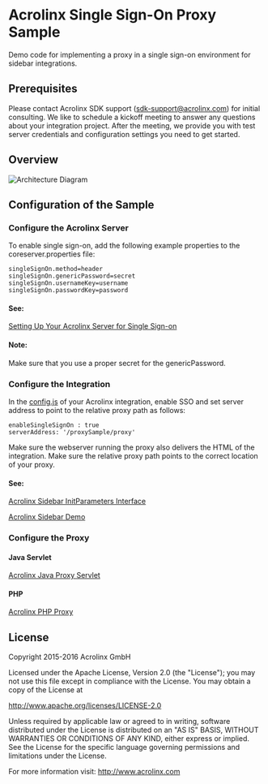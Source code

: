 # Acrolinx Single Sign-On Proxy Sample

Demo code for implementing a proxy in a single sign-on environment for sidebar integrations.

## Prerequisites

Please contact Acrolinx SDK support (sdk-support@acrolinx.com) for initial consulting. 
We like to schedule a kickoff meeting to answer any questions about your integration project. 
After the meeting, we provide you with test server credentials and configuration settings you need to get started.

## Overview

![Architecture Diagram](https://writers.acrolinx.com/images/sidebarArchitectureDiagram14.3.1.png)

## Configuration of the Sample

### Configure the Acrolinx Server

To enable single sign-on, add the following example properties to the coreserver.properties file:

```
singleSignOn.method=header
singleSignOn.genericPassword=secret
singleSignOn.usernameKey=username
singleSignOn.passwordKey=password
```

#### See:

[Setting Up Your Acrolinx Server for Single Sign-on](https://support.acrolinx.com/hc/en-us/articles/207827495)

#### Note:

Make sure that you use a proper secret for the genericPassword.

### Configure the Integration

In the [config.js](https://github.com/acrolinx/acrolinx-sidebar-demo/blob/master/samples/config.js) of your Acrolinx integration, enable SSO and set server address to point to the relative proxy path as follows:

``` 
enableSingleSignOn : true
serverAddress: '/proxySample/proxy'
```

Make sure the webserver running the proxy also delivers the HTML of the integration.
Make sure the relative proxy path points to the correct location of your proxy.

#### See:

[Acrolinx Sidebar InitParameters Interface](https://cdn.rawgit.com/acrolinx/acrolinx-sidebar-demo/master/doc/pluginDoc/interfaces/_plugin_interfaces_.initparameters.html#enablesinglesignon)

[Acrolinx Sidebar Demo](https://github.com/acrolinx/acrolinx-sidebar-demo)

### Configure the Proxy

#### Java Servlet

[Acrolinx Java Proxy Servlet](java/servlet/README.md)

#### PHP

[Acrolinx PHP Proxy](php/README.md)

## License

Copyright 2015-2016 Acrolinx GmbH

Licensed under the Apache License, Version 2.0 (the "License");
you may not use this file except in compliance with the License.
You may obtain a copy of the License at

http://www.apache.org/licenses/LICENSE-2.0

Unless required by applicable law or agreed to in writing, software
distributed under the License is distributed on an "AS IS" BASIS,
WITHOUT WARRANTIES OR CONDITIONS OF ANY KIND, either express or implied.
See the License for the specific language governing permissions and
limitations under the License.

For more information visit: http://www.acrolinx.com
